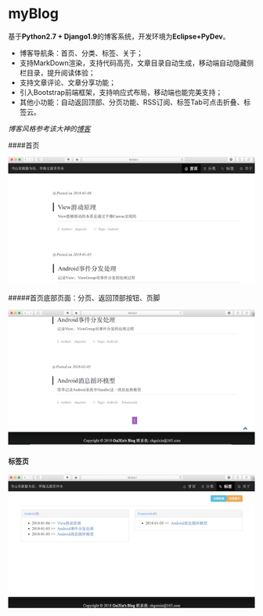 # myBlog
基于**Python2.7 + Django1.9**的博客系统，开发环境为**Eclipse+PyDev**。

- 博客导航条：首页、分类、标签、关于；
- 支持MarkDown渲染，支持代码高亮，文章目录自动生成，移动端自动隐藏侧栏目录，提升阅读体验；
- 支持文章评论、文章分享功能；
- 引入Bootstrap前端框架，支持响应式布局，移动端也能完美支持；
- 其他小功能：自动返回顶部、分页功能、RSS订阅、标签Tab可点击折叠、标签云。

*博客风格参考该大神的[博客](http://qiangbo.space)*

####首页

![](./images/blog1.png)

#####首页底部页面：分页、返回顶部按钮、页脚

![](./images/blog2.png)

#### 标签页

![](./images/blog3.png)